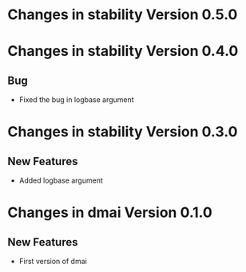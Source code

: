 # Changes in stability Version 0.5.0 


# Changes in stability Version 0.4.0 
## Bug 

* Fixed the bug in logbase argument

# Changes in stability Version 0.3.0 
## New Features 

* Added logbase argument

# Changes in dmai Version 0.1.0
## New Features 

* First version of dmai 
